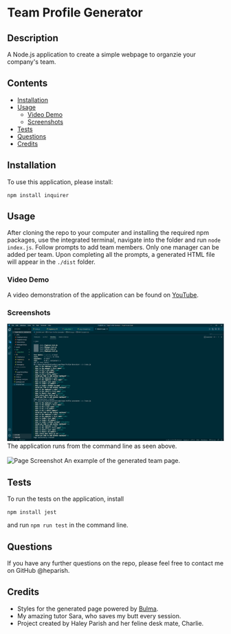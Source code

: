 # Team Profile Generator

## Description
A Node.js application to create a simple webpage to organzie your company's team.

## Contents
* [Installation](#Installation)
* [Usage](#Usage)
   * [Video Demo](#Video-Demo)
   * [Screenshots](#Screenshots)
* [Tests](#Tests)
* [Questions](#Questions)
* [Credits](#Credits)


## Installation
To use this application, please install: 
```
npm install inquirer
```

## Usage
After cloning the repo to your computer and installing the required npm packages, use the integrated terminal, navigate into the folder and run `node index.js`.  Follow prompts to add team members. Only one manager can be added per team.  Upon completing all the prompts, a generated HTML file will appear in the `./dist` folder. 

### Video Demo
A video demonstration of the application can be found on [YouTube](https://youtu.be/3djFb__dOS4).

### Screenshots
![App Screenshot](https://github.com/heparish/Team-Profile-Generator/blob/main/assets/app-screenshot.png)
The application runs from the command line as seen above.
<br/><br/>
![Page Screenshot](./assets/images/generated-page-screenshot.png)
An example of the generated team page.

## Tests
To run the tests on the application, install
```
npm install jest
```
and run `npm run test` in the command line.

## Questions
If you have any further questions on the repo, please feel free to contact me on GitHub @heparish.

## Credits
* Styles for the generated page powered by [Bulma](https://bulma.io/).
* My amazing tutor Sara, who saves my butt every session. 
* Project created by Haley Parish and her feline desk mate, Charlie.
